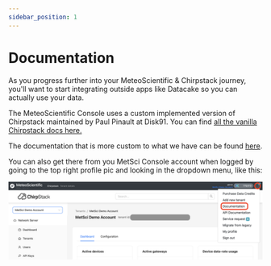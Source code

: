 ```yaml
---
sidebar_position: 1
---
```


# Documentation

As you progress further into your MeteoScientific & Chirpstack journey, you'll want to start integrating outside apps like Datacake so you can actually use your data.

The MeteoScientific Console uses a custom implemented version of Chirpstack maintained by Paul Pinault at Disk91.  You can find [all the vanilla Chirpstack docs here.](https://www.chirpstack.io/docs/) 

The documentation that is more custom to what we have can be found [here](https://github.com/disk91/helium-chirpstack-community/wiki).

You can also get there from you MetSci Console account when logged by going to the top right profile pic and looking in the dropdown menu, like this:


![MeteoScientific Documentation](../doc_images/metsci_documentation_find.png)